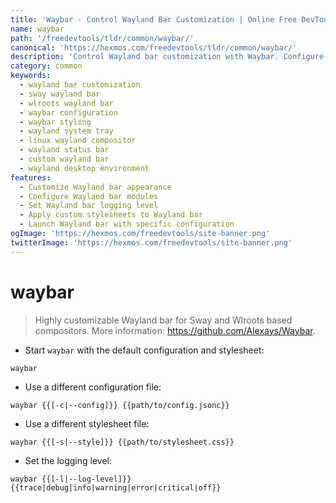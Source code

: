 ```yaml
---
title: 'Waybar - Control Wayland Bar Customization | Online Free DevTools by Hexmos'
name: waybar
path: '/freedevtools/tldr/common/waybar/'
canonical: 'https://hexmos.com/freedevtools/tldr/common/waybar/'
description: 'Control Wayland bar customization with Waybar. Configure and style your Sway and Wlroots-based compositor bar. Free online tool, no registration required.'
category: common
keywords:
  - wayland bar customization
  - sway wayland bar
  - wlroots wayland bar
  - waybar configuration
  - waybar styling
  - wayland system tray
  - linux wayland compositor
  - wayland status bar
  - custom wayland bar
  - wayland desktop environment
features:
  - Customize Wayland bar appearance
  - Configure Wayland bar modules
  - Set Wayland bar logging level
  - Apply custom stylesheets to Wayland bar
  - Launch Wayland bar with specific configuration
ogImage: 'https://hexmos.com/freedevtools/site-banner.png'
twitterImage: 'https://hexmos.com/freedevtools/site-banner.png'
---
```


# waybar

> Highly customizable Wayland bar for Sway and Wlroots based compositors.
> More information: <https://github.com/Alexays/Waybar>.

- Start `waybar` with the default configuration and stylesheet:

`waybar`

- Use a different configuration file:

`waybar {{[-c|--config]}} {{path/to/config.jsonc}}`

- Use a different stylesheet file:

`waybar {{[-s|--style]}} {{path/to/stylesheet.css}}`

- Set the logging level:

`waybar {{[-l|--log-level]}} {{trace|debug|info|warning|error|critical|off}}`
